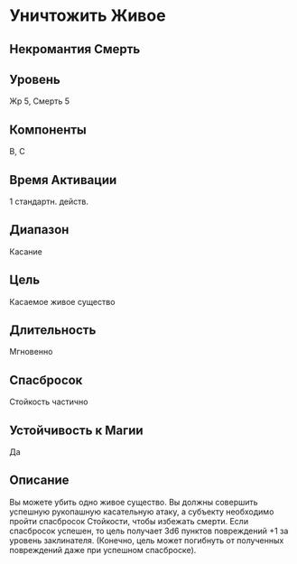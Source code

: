# Уничтожить Живое
## Некромантия Смерть
## Уровень
Жр 5, Смерть 5
## Компоненты
В, С
## Время Активации
1 стандартн. действ.
## Диапазон
Касание
## Цель
Касаемое живое существо
## Длительность
Мгновенно
## Спасбросок
Стойкость частично
## Устойчивость к Магии
Да
## Описание
Вы можете убить одно живое существо. Вы должны совершить успешную рукопашную касательную атаку, а субъекту необходимо пройти спасбросок Стойкости, чтобы избежать смерти. Если спасбросок успешен, то цель получает 3d6 пунктов повреждений +1 за уровень заклинателя. (Конечно, цель может погибнуть от полученных повреждений даже при успешном спасброске).
